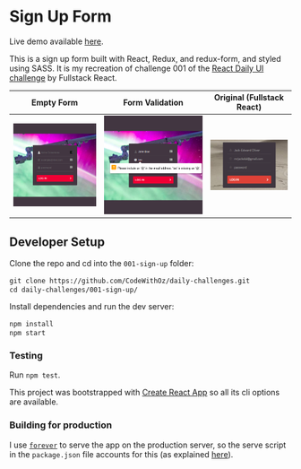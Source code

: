 # Sign Up Form

Live demo available [here](http://35.156.16.36).

This is a sign up form built with React, Redux, and redux-form, and styled using
SASS. It is my recreation of challenge 001 of the
[React Daily UI challenge](https://github.com/fullstackreact/react-daily-ui) by
Fullstack React.

|                Empty Form                |                  Form Validation                   |         Original (Fullstack React)         |
| :--------------------------------------: | :------------------------------------------------: | :----------------------------------------: |
| ![empty form](public/img/empty-form.png) | ![form validation](public/img/form-validation.png) | ![empty form](public/img/daily-ui-001.png) |

## Developer Setup

Clone the repo and cd into the `001-sign-up` folder:

```
git clone https://github.com/CodeWithOz/daily-challenges.git
cd daily-challenges/001-sign-up/
```

Install dependencies and run the dev server:

```
npm install
npm start
```

### Testing

Run `npm test`.

This project was bootstrapped with
[Create React App](https://github.com/facebook/create-react-app) so
all its cli options are available.

### Building for production

I use [`forever`](https://www.npmjs.com/package/forever) to serve
the app on the production server, so the serve script in the
`package.json` file accounts for this (as explained
[here](https://github.com/foreverjs/forever/issues/540#issuecomment-496205008)).
